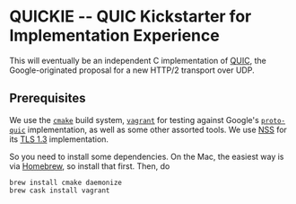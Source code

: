 # QUICKIE -- QUIC Kickstarter for Implementation Experience

This will eventually be an independent C implementation of [QUIC](https://www.chromium.org/quic), the Google-originated proposal for a new HTTP/2 transport over UDP.

## Prerequisites

We use the [`cmake`](https://cmake.org/) build system, [`vagrant`](https://www.vagrantup.com/) for testing against Google's [`proto-quic`](https://github.com/google/proto-quic) implementation, as well as some other assorted tools. We use [NSS](https://developer.mozilla.org/en-US/docs/Mozilla/Projects/NSS) for its [TLS 1.3](https://datatracker.ietf.org/doc/draft-ietf-tls-tls13/) implementation.

So you need to install some dependencies. On the Mac, the easiest way is via [Homebrew](http://brew.sh/), so install that first. Then, do
```
brew install cmake daemonize
brew cask install vagrant
```
